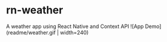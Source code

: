 # rn-weather
A weather app using React Native and Context API
![App Demo](readme/weather.gif | width=240)
